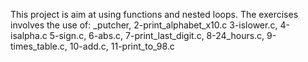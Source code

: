 This project is aim at using functions and 
nested loops. The exercises involves the use of:
_putcher, 2-print_alphabet_x10.c 3-islower.c, 4-isalpha.c
5-sign.c, 6-abs.c, 7-print_last_digit.c, 8-24_hours.c, 
9-times_table.c, 10-add.c, 11-print_to_98.c
